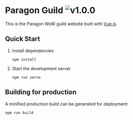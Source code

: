 # Paragon Guild ![v1.0.0](https://img.shields.io/github/package-json/v/vmroycroft/paragon-guild.svg)

This is the Paragon WoW guild website built with [Vue.js](https://vuejs.org/).

## Quick Start

1. Install dependencies

   ```
   npm install
   ```

2. Start the development server

   ```
   npm run serve
   ```

## Building for production

A minified production build can be generated for deployment:

```
npm run build
```

